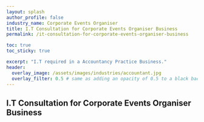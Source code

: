 ```yaml
---
layout: splash 
author_profile: false 
industry_name: Corporate Events Organiser
title: I.T Consultation for Corporate Events Organiser Business
permalink: /it-consultation-for-corporate-events-organiser-business

toc: true
toc_sticky: true

excerpt: "I.T required in a Accountancy Practice Business."
header:
  overlay_image: /assets/images/industries/accountant.jpg
  overlay_filter: 0.5 # same as adding an opacity of 0.5 to a black background
---
```


## I.T Consultation for Corporate Events Organiser Business